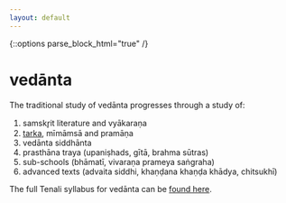 ```yaml
---
layout: default
---
```


{::options parse_block_html="true" /}

# vedānta

The traditional study of vedānta progresses through a study of:

1. samskr̥it literature and vyākaraṇa
2. [tarka](resources/tarka), mīmāmsā and pramāṇa
3. vedānta siddhānta
4. prasthāna traya (upaniṣhads, gītā, brahma sūtras)
5. sub-schools (bhāmatī, vivaraṇa prameya saṅgraha)
6. advanced texts (advaita siddhi, khaṇḍana khaṇḍa khādya, chitsukhī)

The full Tenali syllabus for vedānta can be [found here](syllabus/tenali).